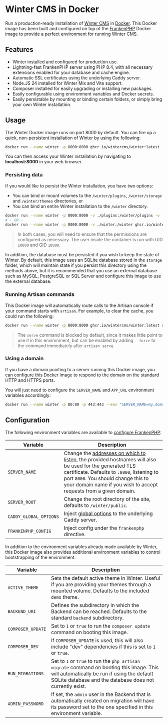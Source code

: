 # Winter CMS in Docker

Run a production-ready installation of [Winter CMS](https://wintercms.com) in [Docker](https://docker.com). This Docker image has been built and configured on top of the [FrankenPHP](https://frankenphp.dev/) Docker image to provide a perfect environment for running Winter CMS.

## Features

- Winter installed and configured for production use.
- Lightning-fast FrankenPHP server using PHP 8.4, with all necessary extensions enabled for your database and cache engine.
- Automatic SSL certificates using the underlying Caddy server.
- Node.JS 24 installed for Winter Mix and Vite support.
- Composer installed for easily upgrading or installing new packages.
- Easily configurable using environment variables and Docker secrets.
- Easily persistable by mounting or binding certain folders, or simply bring your own Winter installation.

## Usage

The Winter Docker image runs on port 8000 by default. You can fire up a quick, non-persistent installation of Winter by using the following:

```bash
docker run --name winter -p 8000:8000 ghcr.io/wintercms/winter:latest
```

You can then access your Winter installation by navigating to **localhost:8000** in your web browser.

### Persisting data

If you would like to persist the Winter installation, you have two options:

- You can bind or mount volumes to the `/winter/plugins`, `/winter/storage` and `/winter/themes` directories, or
- You can bind an entire Winter installation to the `/winter` directory.

```bash
docker run --name winter -p 8000:8000 -v ./plugins:/winter/plugins -v ./storage:/winter/storage -v ./themes:/winter/themes ghcr.io/wintercms/winter:latest
# - OR -
docker run --name winter -p 8000:8000 -v ./winter:/winter ghcr.io/wintercms/winter:latest
```

> In both cases, you will need to ensure that the permissions are configured as necessary. The user inside the container is run with UID `10000` and GID `10000`.

In addition, the database must be persisted if you wish to keep the state of Winter. By default, this image uses an SQLite database stored in the `storage` folder, which will maintain state if you persist this directory using the methods above, but it is recommended that you use an external database such as MySQL, PostgreSQL or SQL Server and configure this image to use the external database.

### Running Artisan commands

This Docker image will automatically route calls to the Artisan console if your command starts with `artisan`. For example, to clear the cache, you could run the following:

```bash
docker run --name winter -p 8000:8000 ghcr.io/wintercms/winter:latest artisan cache:clear
```

> The `serve` command is blocked by default, since it makes little point to use it in this environment, but can be enabled by adding `--force` to the command immediately after `artisan serve`.

### Using a domain

If you have a domain pointing to a server running this Docker image, you can configure this Docker image to respond to the domain on the standard HTTP and HTTPS ports.

You will just need to configure the `SERVER_NAME` and `APP_URL` environment variables accordingly:

```bash
docker run --name winter -p 80:80 -p 443:443 --env "SERVER_NAME=my.domain.com" --env "APP_URL=https://my.domain.com" ghcr.io/wintercms/winter:latest
```

## Configuration

The following environment variables are available to [configure FrankenPHP](https://frankenphp.dev/docs/config/#environment-variables):

Variable | Description
-------- | -----------
`SERVER_NAME` | Change the [addresses on which to listen](https://caddyserver.com/docs/caddyfile/concepts#addresses), the provided hostnames will also be used for the generated TLS certificate. Defaults to `:8000`, listening to port `8000`. You should change this to your domain name if you wish to accept requests from a given domain.
`SERVER_ROOT` | Change the root directory of the site, defaults to `/winter/public`.
`CADDY_GLOBAL_OPTIONS` | Inject [global options](https://caddyserver.com/docs/caddyfile/options) to the underlying Caddy server.
`FRANKENPHP_CONFIG` | Inject config under the `frankenphp` directive.

In addition to the environment variables already made available by Winter, this Docker image also provides additional environment variables to control bootstrapping of the environment:

Variable | Description
-------- | -----------
`ACTIVE_THEME` | Sets the default active theme in Winter. Useful if you are providing your themes through a mounted volume. Defaults to the included `demo` theme.
`BACKEND_URI` | Defines the subdirectory in which the Backend can be reached. Defaults to the standard `backend` subdirectory.
`COMPOSER_UPDATE` | Set to `1` or `true` to run the `composer update` command on booting this image.
`COMPOSER_DEV` | If `COMPOSER_UPDATE` is used, this will also include "dev" dependencies if this is set to `1` or `true`.
`RUN_MIGRATIONS` | Set to `1` or `true` to run the `php artisan migrate` command on booting this image. This will automatically be run if using the default SQLite database and the database does not currently exist.
`ADMIN_PASSWORD` | If set, the `admin` user in the Backend that is automatically created on migration will have its password set to the one specified in this environment variable.
